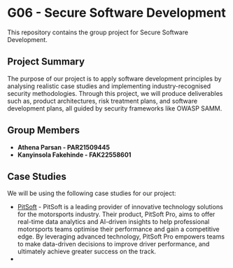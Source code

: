 # G06 - Secure Software Development

This repository contains the group project for Secure Software Development. 

## Project Summary
The purpose of our project is to apply software development principles by analysing realistic case studies and implementing industry-recognised security methodologies. Through this project, we will produce deliverables such as, product architectures, risk treatment plans, and software development plans, all guided by security frameworks like OWASP SAMM.

## Group Members
- **Athena Parsan - PAR21509445**
- **Kanyinsola Fakehinde - FAK22558601**

## Case Studies
We will be using the following case studies for our project:
- [PitSoft](SSD_Project/Pitsoft.pdf) - PitSoft is a leading provider of innovative technology solutions for the motorsports industry. Their product, PitSoft Pro, aims to offer real-time data analytics and AI-driven insights to help professional motorsports teams optimise their performance and gain a competitive edge. By leveraging advanced technology, PitSoft Pro empowers teams to make data-driven decisions to improve driver performance, and ultimately achieve greater success on the track.
-
